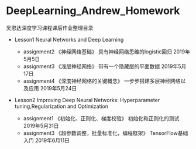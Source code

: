 # DeepLearning_Andrew_Homework
吴恩达深度学习课程课后作业整理目录
- Lesson1 Neural Networks and Deep Learning
  - assignment2 《神经网络基础》 具有神经网络思维的logistic回归    2019年5月5日
  - assignment3 《浅层神经网络》 带有一个隐藏层的平面数据          2019年5月17日
  - assignment4 《深度神经网络的关键概念》 一步步搭建多层神经网络以及应用    2019年5月24日

- Lesson2 Improving Deep Neural Networks: Hyperparameter tuning,Regularization and Optimization
  - assignment1 《初始化、正则化、梯度校验》  初始化和正则化的测试        2019年5月31日
  - assignment3 《超参数调整，批量标准化，编程框架》 TensorFlow基础入门    2019年6月11日
